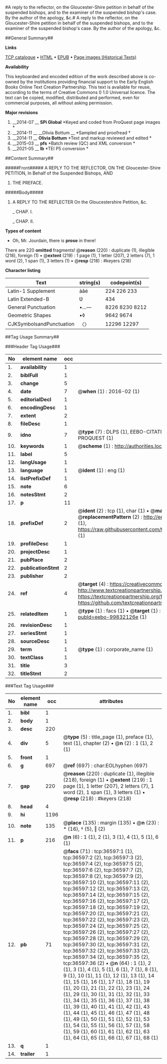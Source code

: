 #A reply to the reflector, on the Gloucester-Shire petition in behalf of the suspended bishops, and to the examiner of the suspended bishop's case. By the author of the apology, &c.#
A reply to the reflector, on the Gloucester-Shire petition in behalf of the suspended bishops, and to the examiner of the suspended bishop's case. By the author of the apology, &c.

##General Summary##

**Links**

[TCP catalogue](http://www.ota.ox.ac.uk/tcp/)  • 
[HTML](http://tei.it.ox.ac.uk/tcp/Texts-HTML/free/A57/A57032.html)  • 
[EPUB](http://tei.it.ox.ac.uk/tcp/Texts-EPUB/free/A57/A57032.epub) • 
[Page images (Historical Texts)](https://historicaltexts.jisc.ac.uk/eebo-99832126e)

**Availability**

This keyboarded and encoded edition of the work described above is co-owned by the
    institutions providing financial support to the Early English Books Online Text Creation
    Partnership. This text is available for reuse, according to the terms of  Creative Commons 0 1.0 Universal
    licence. The text can be copied, modified, distributed and performed, even for commercial
    purposes, all without asking permission.

**Major revisions**

1. __2014-07 __ __SPi Global__ *Keyed and coded from ProQuest page images *
1. __2014-11 __ __Olivia Bottum __ *Sampled and proofread *
1. __2014-11 __ __Olivia Bottum__ *Text and markup reviewed and edited *
1. __2015-03 __ __pfs__ *Batch review (QC) and XML conversion *
1. __2021-05 __ __lb__ *TEI P5 conversion *

##Content Summary##

#####Front#####
A REPLY TO THE REFLECTOR, ON THE Gloucester-Shire PETITION, In Behalf of the Suspended Bishops, AND 
1. THE PREFACE.

#####Body#####

1. A REPLY TO THE REFLECTER On the Gloucestershire Petition, &c.

    _ CHAP. I.

    _ CHAP. II.

**Types of content**

  * Oh, Mr. Jourdain, there is **prose** in there!

There are 220 **omitted** fragments! 
 @__reason__ (220) : duplicate (1), illegible (218), foreign (1)  •  @__extent__ (219) : 1 page (1), 1 letter (207), 2 letters (7), 1 word (2), 1 span (1), 3 letters (1)  •  @__resp__ (218) : #keyers (218)

**Character listing**


|Text|string(s)|codepoint(s)|
|---|---|---|
|Latin-1 Supplement|àâé|224 226 233|
|Latin Extended-B|Ʋ|434|
|General Punctuation|•…—|8226 8230 8212|
|Geometric Shapes|▪◊|9642 9674|
|CJKSymbolsandPunctuation|〈〉|12296 12297|

##Tag Usage Summary##

###Header Tag Usage###

|No|element name|occ|attributes|
|---|---|---|---|
|1.|__availability__|1||
|2.|__biblFull__|1||
|3.|__change__|5||
|4.|__date__|7| @__when__ (1) : 2016-02 (1)|
|5.|__editorialDecl__|1||
|6.|__encodingDesc__|1||
|7.|__extent__|2||
|8.|__fileDesc__|1||
|9.|__idno__|7| @__type__ (7) : DLPS (1), EEBO-CITATION (1), VID (1), EEBO-PROQUEST (1), STC (2), PROQUEST (1)|
|10.|__keywords__|1| @__scheme__ (1) : http://authorities.loc.gov/ (1)|
|11.|__label__|5||
|12.|__langUsage__|1||
|13.|__language__|1| @__ident__ (1) : eng (1)|
|14.|__listPrefixDef__|1||
|15.|__note__|6||
|16.|__notesStmt__|2||
|17.|__p__|11||
|18.|__prefixDef__|2| @__ident__ (2) : tcp (1), char (1)  •  @__matchPattern__ (2) : ([0-9\-]+):([0-9IVX]+) (1), (.+) (1)  •  @__replacementPattern__ (2) : http://eebo.chadwyck.com/downloadtiff?vid=$1&page=$2 (1), https://raw.githubusercontent.com/textcreationpartnership/Texts/master/tcpchars.xml#$1 (1)|
|19.|__profileDesc__|1||
|20.|__projectDesc__|1||
|21.|__pubPlace__|2||
|22.|__publicationStmt__|2||
|23.|__publisher__|2||
|24.|__ref__|4| @__target__ (4) : https://creativecommons.org/publicdomain/zero/1.0/ (1), http://www.textcreationpartnership.org/docs/. (1), https://textcreationpartnership.org/faq/#faq05 (1), https://github.com/textcreationpartnership (1)|
|25.|__relatedItem__|1| @__type__ (1) : facs (1)  •  @__target__ (1) : https://data.historicaltexts.jisc.ac.uk/view?pubId=eebo-99832126e (1)|
|26.|__revisionDesc__|1||
|27.|__seriesStmt__|1||
|28.|__sourceDesc__|1||
|29.|__term__|1| @__type__ (1) : corporate_name (1)|
|30.|__textClass__|1||
|31.|__title__|3||
|32.|__titleStmt__|2||


###Text Tag Usage###

|No|element name|occ|attributes|
|---|---|---|---|
|1.|__bibl__|1||
|2.|__body__|1||
|3.|__desc__|220||
|4.|__div__|5| @__type__ (5) : title_page (1), preface (1), text (1), chapter (2)  •  @__n__ (2) : 1 (1), 2 (1)|
|5.|__front__|1||
|6.|__g__|697| @__ref__ (697) : char:EOLhyphen (697)|
|7.|__gap__|220| @__reason__ (220) : duplicate (1), illegible (218), foreign (1)  •  @__extent__ (219) : 1 page (1), 1 letter (207), 2 letters (7), 1 word (2), 1 span (1), 3 letters (1)  •  @__resp__ (218) : #keyers (218)|
|8.|__head__|4||
|9.|__hi__|1196||
|10.|__note__|135| @__place__ (135) : margin (135)  •  @__n__ (23) : * (16), † (5), ‖ (2)|
|11.|__p__|216| @__n__ (6) : 1 (1), 2 (1), 3 (1), 4 (1), 5 (1), 6 (1)|
|12.|__pb__|71| @__facs__ (71) : tcp:36597:1 (1), tcp:36597:2 (2), tcp:36597:3 (2), tcp:36597:4 (2), tcp:36597:5 (2), tcp:36597:6 (2), tcp:36597:7 (2), tcp:36597:8 (2), tcp:36597:9 (2), tcp:36597:10 (2), tcp:36597:11 (2), tcp:36597:12 (2), tcp:36597:13 (2), tcp:36597:14 (2), tcp:36597:15 (2), tcp:36597:16 (2), tcp:36597:17 (2), tcp:36597:18 (2), tcp:36597:19 (2), tcp:36597:20 (2), tcp:36597:21 (2), tcp:36597:22 (2), tcp:36597:23 (2), tcp:36597:24 (2), tcp:36597:25 (2), tcp:36597:26 (2), tcp:36597:27 (2), tcp:36597:28 (2), tcp:36597:29 (2), tcp:36597:30 (2), tcp:36597:31 (2), tcp:36597:32 (2), tcp:36597:33 (2), tcp:36597:34 (2), tcp:36597:35 (2), tcp:36597:36 (2)  •  @__n__ (64) : 1 (1), 2 (1), 3 (1), 4 (1), 5 (1), 6 (1), 7 (1), 8 (1), 9 (1), 10 (1), 11 (1), 12 (1), 13 (1), 14 (1), 15 (1), 16 (1), 17 (1), 18 (1), 19 (1), 20 (1), 21 (1), 22 (1), 23 (1), 24 (1), 29 (1), 30 (1), 31 (1), 32 (1), 33 (1), 34 (1), 35 (1), 36 (1), 37 (1), 38 (1), 39 (1), 40 (1), 41 (1), 42 (1), 43 (1), 44 (1), 45 (1), 46 (1), 47 (1), 48 (1), 49 (1), 50 (1), 51 (1), 52 (1), 53 (1), 54 (1), 55 (1), 56 (1), 57 (1), 58 (1), 59 (1), 60 (1), 61 (1), 62 (1), 63 (1), 64 (1), 65 (1), 66 (1), 67 (1), 68 (1)|
|13.|__q__|1||
|14.|__trailer__|1||
